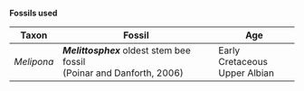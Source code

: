 __Fossils used__

Taxon | Fossil | Age 
------|--------|----
_*Melipona*_ | <b>_Melittosphex_</b> oldest stem bee fossil</br>(Poinar and Danforth, 2006) | Early Cretaceous</br>Upper Albian

